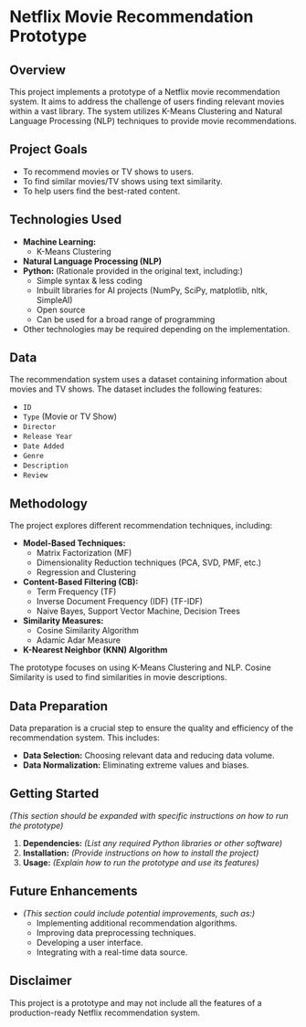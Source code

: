 # Netflix Movie Recommendation Prototype

## Overview

This project implements a prototype of a Netflix movie recommendation system. It aims to address the challenge of users finding relevant movies within a vast library. The system utilizes K-Means Clustering and Natural Language Processing (NLP) techniques to provide movie recommendations.

## Project Goals

* To recommend movies or TV shows to users.
* To find similar movies/TV shows using text similarity.
* To help users find the best-rated content.

## Technologies Used

* **Machine Learning:**
    * K-Means Clustering
* **Natural Language Processing (NLP)**
* **Python:** (Rationale provided in the original text, including:)
    * Simple syntax & less coding
    * Inbuilt libraries for AI projects (NumPy, SciPy, matplotlib, nltk, SimpleAI)
    * Open source
    * Can be used for a broad range of programming
* Other technologies may be required depending on the implementation.

## Data

The recommendation system uses a dataset containing information about movies and TV shows. The dataset includes the following features:

* `ID`
* `Type` (Movie or TV Show)
* `Director`
* `Release Year`
* `Date Added`
* `Genre`
* `Description`
* `Review`

## Methodology

The project explores different recommendation techniques, including:

* **Model-Based Techniques:**
    * Matrix Factorization (MF)
    * Dimensionality Reduction techniques (PCA, SVD, PMF, etc.)
    * Regression and Clustering
* **Content-Based Filtering (CB):**
    * Term Frequency (TF)
    * Inverse Document Frequency (IDF) (TF-IDF)
    * Naive Bayes, Support Vector Machine, Decision Trees
* **Similarity Measures:**
    * Cosine Similarity Algorithm
    * Adamic Adar Measure
* **K-Nearest Neighbor (KNN) Algorithm**

The prototype focuses on using K-Means Clustering and NLP. Cosine Similarity is used to find similarities in movie descriptions.

## Data Preparation

Data preparation is a crucial step to ensure the quality and efficiency of the recommendation system. This includes:

* **Data Selection:** Choosing relevant data and reducing data volume.
* **Data Normalization:** Eliminating extreme values and biases.

## Getting Started

*(This section should be expanded with specific instructions on how to run the prototype)*

1.  **Dependencies:**
    *(List any required Python libraries or other software)*
2.  **Installation:**
    *(Provide instructions on how to install the project)*
3.  **Usage:**
    *(Explain how to run the prototype and use its features)*

## Future Enhancements

* *(This section could include potential improvements, such as:)*
    * Implementing additional recommendation algorithms.
    * Improving data preprocessing techniques.
    * Developing a user interface.
    * Integrating with a real-time data source.

## Disclaimer

This project is a prototype and may not include all the features of a production-ready Netflix recommendation system.
